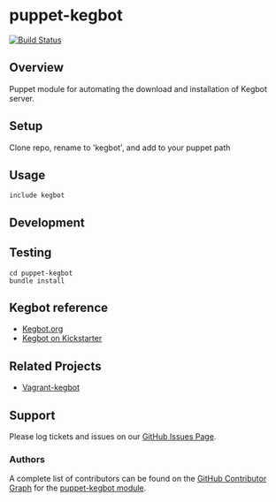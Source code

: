 puppet-kegbot
=================
[![Build Status](https://travis-ci.org/burdara/puppet-kegbot.png?branch=feature/bug-fix-mysql-install)](https://travis-ci.org/burdara/puppet-kegbot)

## Overview

Puppet module for automating the download and installation of Kegbot server.

## Setup

Clone repo, rename to 'kegbot', and add to your puppet path

## Usage

`include kegbot`

## Development

## Testing

```
cd puppet-kegbot
bundle install
```

## Kegbot reference
* [Kegbot.org](https://www.kegbot.org)
* [Kegbot on Kickstarter](https://www.kickstarter.com/projects/1275337514/kegbot-internet-beer-kegerator)

## Related Projects
* [Vagrant-kegbot](https://github.com/tylerwalts/vagrant-kegbot)

## Support

Please log tickets and issues on our [GitHub Issues Page](https://github.com/burdara/puppet-kegbot/issues).

### Authors

A complete list of contributors can be found on the
[GitHub Contributor Graph](https://github.com/burdara/puppet-kegbot/graphs/contributors)
for the [puppet-kegbot module](https://github.com/burdara/puppet-kegbot).

